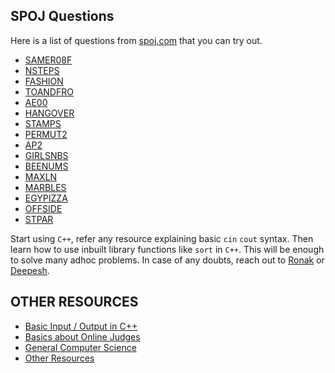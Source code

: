 
## SPOJ Questions
Here is a list of questions from [spoj.com](https://www.spoj.com/) that you can try out.
- [SAMER08F](https://www.spoj.com/problems/SAMER08F/)
- [NSTEPS](https://www.spoj.com/problems/NSTEPS/)
- [FASHION](https://www.spoj.com/problems/FASHION/)
- [TOANDFRO](https://www.spoj.com/problems/TOANDFRO/)
- [AE00](https://www.spoj.com/problems/AE00/)
- [HANGOVER](https://www.spoj.com/problems/HANGOVER/)
- [STAMPS](https://www.spoj.com/problems/STAMPS/)
- [PERMUT2](https://www.spoj.com/problems/PERMUT2/)
- [AP2](https://www.spoj.com/problems/AP2/)
- [GIRLSNBS](https://www.spoj.com/problems/GIRLSNBS/)
- [BEENUMS](https://www.spoj.com/problems/BEENUMS/)
- [MAXLN](https://www.spoj.com/problems/MAXLN/)
- [MARBLES](https://www.spoj.com/problems/MARBLES/)
- [EGYPIZZA](https://www.spoj.com/problems/EGYPIZZA)
- [OFFSIDE](https://www.spoj.com/problems/OFFSIDE)
- [STPAR](https://www.spoj.com/problems/STPAR/)

Start using `C++`, refer any resource explaining basic `cin` `cout` syntax.
Then learn how to use inbuilt library functions like `sort` in `C++`. This will be enough to solve many adhoc problems.
In case of any doubts, reach out to [Ronak](mailto:ronakkatta28@gmail.com) or [Deepesh](mailto:deepesh.baid@gmail.com).

## OTHER RESOURCES
- [Basic Input / Output in C++](https://www.geeksforgeeks.org/basic-input-output-c/)
- [Basics about Online Judges](https://shubhambhattar.github.io/competitive-programming/)
- [General Computer Science](https://gist.github.com/shubhambhattar/8f47141d5b89cfbc818e45176249e1be)
- [Other Resources](https://gist.github.com/shubhambhattar/bc461d622e181cdb9a737d58ad574d5b)
